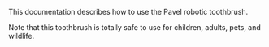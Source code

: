 This documentation describes how to use the Pavel robotic toothbrush. 

Note that this toothbrush is totally safe to use for children, adults, pets, and wildlife. 
